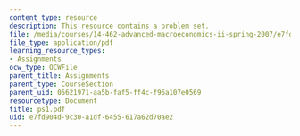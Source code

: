 ```yaml
---
content_type: resource
description: This resource contains a problem set.
file: /media/courses/14-462-advanced-macroeconomics-ii-spring-2007/e7fd904d9c30a1df6455617a62d70ae2_ps1.pdf
file_type: application/pdf
learning_resource_types:
- Assignments
ocw_type: OCWFile
parent_title: Assignments
parent_type: CourseSection
parent_uid: 05621971-aa5b-faf5-ff4c-f96a107e0569
resourcetype: Document
title: ps1.pdf
uid: e7fd904d-9c30-a1df-6455-617a62d70ae2
---
```

